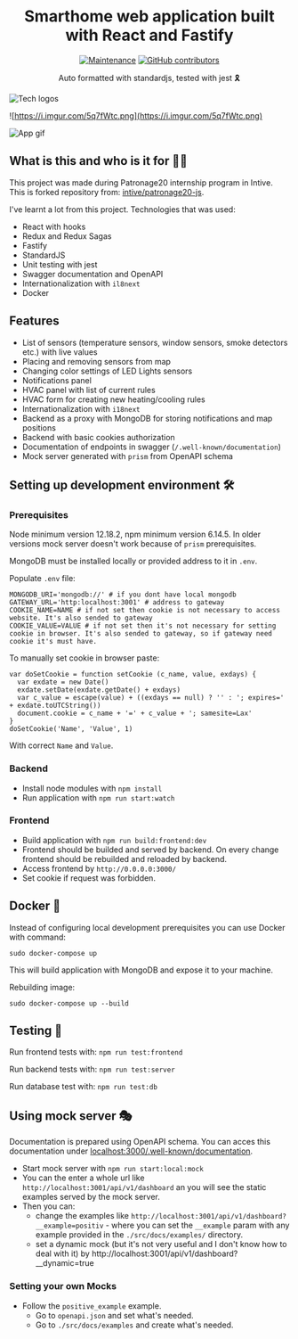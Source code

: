 <h1 align="center">Smarthome web application built with React and Fastify</h1>

<div align="center">

[![Maintenance](https://img.shields.io/badge/Maintained%3F-yes-green.svg)](https://GitHub.com/intive/patronage20-js/graphs/commit-activity)
[![GitHub contributors](https://img.shields.io/github/contributors/intive/patronage20-js.svg)](https://GitHub.com/intive/patronage20-js/graphs/contributors/)

</div>

<div align="center">Auto formatted with standardjs, tested with jest 🎗</div>

![Tech logos](https://i.imgur.com/oRN1FfL.png)

![https://i.imgur.com/5q7fWtc.png](https://i.imgur.com/5q7fWtc.png)

![App gif](https://i.imgur.com/0RxbCgz.gif)

## What is this and who is it for 🤷‍♀️

This project was made during Patronage20 internship program in Intive. This is forked repository from: [intive/patronage20-js](https://github.com/intive/patronage20-js).

I've learnt a lot from this project. Technologies that was used:
- React with hooks
- Redux and Redux Sagas
- Fastify
- StandardJS
- Unit testing with jest
- Swagger documentation and OpenAPI
- Internationalization with `il8next`
- Docker

## Features

- List of sensors (temperature sensors, window sensors, smoke detectors etc.) with live values
- Placing and removing sensors from map
- Changing color settings of LED Lights sensors
- Notifications panel
- HVAC panel with list of current rules
- HVAC form for creating new heating/cooling rules
- Internationalization with `i18next`
- Backend as a proxy with MongoDB for storing notifications and map positions
- Backend with basic cookies authorization
- Documentation of endpoints in swagger (`/.well-known/documentation`)
- Mock server generated with `prism` from OpenAPI schema

## Setting up development environment 🛠

### Prerequisites

Node minimum version 12.18.2, npm minimum version 6.14.5. In older versions mock server doesn't work because of `prism` prerequisites.

MongoDB must be installed locally or provided address to it in `.env`.

Populate `.env` file:

```
MONGODB_URI='mongodb://' # if you dont have local mongodb
GATEWAY_URL='http:localhost:3001' # address to gateway
COOKIE_NAME=NAME # if not set then cookie is not necessary to access website. It's also sended to gateway
COOKIE_VALUE=VALUE # if not set then it's not necessary for setting cookie in browser. It's also sended to gateway, so if gateway need cookie it's must have.
```

To manually set cookie in browser paste:

```
var doSetCookie = function setCookie (c_name, value, exdays) {
  var exdate = new Date()
  exdate.setDate(exdate.getDate() + exdays)
  var c_value = escape(value) + ((exdays == null) ? '' : '; expires=' + exdate.toUTCString())
  document.cookie = c_name + '=' + c_value + '; samesite=Lax'
}
doSetCookie('Name', 'Value', 1)
```

With correct `Name` and `Value`.


### Backend

- Install node modules with `npm install`
- Run application with `npm run start:watch`

### Frontend

- Build application with `npm run build:frontend:dev`
- Frontend should be builded and served by backend. On every change frontend should be rebuilded and reloaded by backend.
- Access frontend by `http://0.0.0.0:3000/`
- Set cookie if request was forbidden.

## Docker 🐋 

Instead of configuring local development prerequisites you can use Docker with command:

```
sudo docker-compose up
```

This will build application with MongoDB and expose it to your machine.

Rebuilding image:

```
sudo docker-compose up --build
```

## Testing 🚥

Run frontend tests with: ```npm run test:frontend```

Run backend tests with: ```npm run test:server```

Run database test with: ```npm run test:db```

## Using mock server 🎭

Documentation is prepared using OpenAPI schema. You can acces this documentation under [localhost:3000/.well-known/documentation](localhost:3000/.well-known/documentation).

- Start mock server with `npm run start:local:mock`
- You can the enter a whole url like `http://localhost:3001/api/v1/dashboard` an you will see the static examples served by the mock server.
- Then you can:
  * change the examples like `http://localhost:3001/api/v1/dashboard?__example=positiv` - where you can set the `__example` param
with any example provided in the `./src/docs/examples/` directory.
  * set a dynamic mock (but it's not very useful and I don't know how to deal with it) by http://localhost:3001/api/v1/dashboard?__dynamic=true

### Setting your own Mocks

* Follow the `positive_example` example.
  * Go to `openapi.json` and set what's needed.
  * Go to `./src/docs/examples` and create what's needed.

